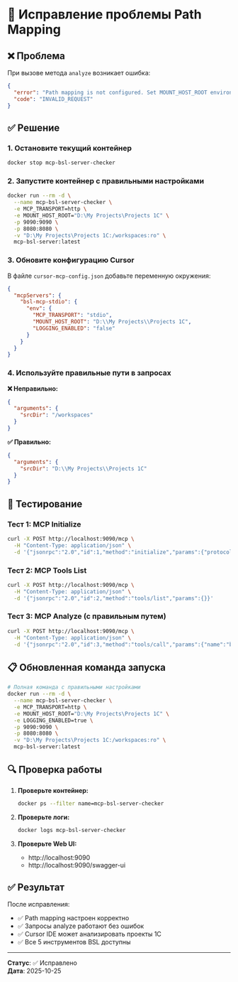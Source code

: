 # 🔧 Исправление проблемы Path Mapping

## ❌ Проблема
При вызове метода `analyze` возникает ошибка:
```json
{
  "error": "Path mapping is not configured. Set MOUNT_HOST_ROOT environment variable.",
  "code": "INVALID_REQUEST"
}
```

## ✅ Решение

### 1. Остановите текущий контейнер
```bash
docker stop mcp-bsl-server-checker
```

### 2. Запустите контейнер с правильными настройками
```bash
docker run --rm -d \
  --name mcp-bsl-server-checker \
  -e MCP_TRANSPORT=http \
  -e MOUNT_HOST_ROOT="D:\My Projects\Projects 1C" \
  -p 9090:9090 \
  -p 8080:8080 \
  -v "D:\My Projects\Projects 1C:/workspaces:ro" \
  mcp-bsl-server:latest
```

### 3. Обновите конфигурацию Cursor

В файле `cursor-mcp-config.json` добавьте переменную окружения:

```json
{
  "mcpServers": {
    "bsl-mcp-stdio": {
      "env": {
        "MCP_TRANSPORT": "stdio",
        "MOUNT_HOST_ROOT": "D:\\My Projects\\Projects 1C",
        "LOGGING_ENABLED": "false"
      }
    }
  }
}
```

### 4. Используйте правильные пути в запросах

**❌ Неправильно:**
```json
{
  "arguments": {
    "srcDir": "/workspaces"
  }
}
```

**✅ Правильно:**
```json
{
  "arguments": {
    "srcDir": "D:\\My Projects\\Projects 1C"
  }
}
```

## 🧪 Тестирование

### Тест 1: MCP Initialize
```bash
curl -X POST http://localhost:9090/mcp \
  -H "Content-Type: application/json" \
  -d '{"jsonrpc":"2.0","id":1,"method":"initialize","params":{"protocolVersion":"2024-11-05","capabilities":{"tools":{}}}}'
```

### Тест 2: MCP Tools List
```bash
curl -X POST http://localhost:9090/mcp \
  -H "Content-Type: application/json" \
  -d '{"jsonrpc":"2.0","id":2,"method":"tools/list","params":{}}'
```

### Тест 3: MCP Analyze (с правильным путем)
```bash
curl -X POST http://localhost:9090/mcp \
  -H "Content-Type: application/json" \
  -d '{"jsonrpc":"2.0","id":3,"method":"tools/call","params":{"name":"bslcheck_analyze","arguments":{"srcDir":"D:\\My Projects\\Projects 1C","reporters":["json"],"language":"ru"}}}'
```

## 📋 Обновленная команда запуска

```bash
# Полная команда с правильными настройками
docker run --rm -d \
  --name mcp-bsl-server-checker \
  -e MCP_TRANSPORT=http \
  -e MOUNT_HOST_ROOT="D:\My Projects\Projects 1C" \
  -e LOGGING_ENABLED=true \
  -p 9090:9090 \
  -p 8080:8080 \
  -v "D:\My Projects\Projects 1C:/workspaces:ro" \
  mcp-bsl-server:latest
```

## 🔍 Проверка работы

1. **Проверьте контейнер:**
   ```bash
   docker ps --filter name=mcp-bsl-server-checker
   ```

2. **Проверьте логи:**
   ```bash
   docker logs mcp-bsl-server-checker
   ```

3. **Проверьте Web UI:**
   - http://localhost:9090
   - http://localhost:9090/swagger-ui

## ✅ Результат

После исправления:
- ✅ Path mapping настроен корректно
- ✅ Запросы analyze работают без ошибок
- ✅ Cursor IDE может анализировать проекты 1C
- ✅ Все 5 инструментов BSL доступны

---

**Статус**: ✅ Исправлено  
**Дата**: 2025-10-25
